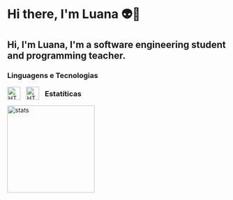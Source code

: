 # Hi there, I'm Luana 👽👾

## Hi, I'm Luana, I'm a software engineering student and **programming teacher**.

### Linguagens e Tecnologias
<p>
    <img 
        align="left"
        alt="HTML"
        title="HTML"
        width="30px"
        style="padding-right: 10px;"
        src="https://cdn.jsdelivr.net/gh/devicons/devicon@latest/icons/html5/html5-original.svg" 
    />
    <img 
        align="left"
        alt="HTML"
        title="HTML"
        width="30px"
        style="padding-right: 10px;"
        src="https://cdn.jsdelivr.net/gh/devicons/devicon@latest/icons/css3/css3-original.svg"
    />
</p>


### Estatíticas

<p>
    <img 
        align="left"
        alt="stats"
        height="200px"
        src="https://github-readme-stats.vercel.app/api?username=luanaforte99&show=reviews&theme=dark&locale=pt-br"
    />
</p>

